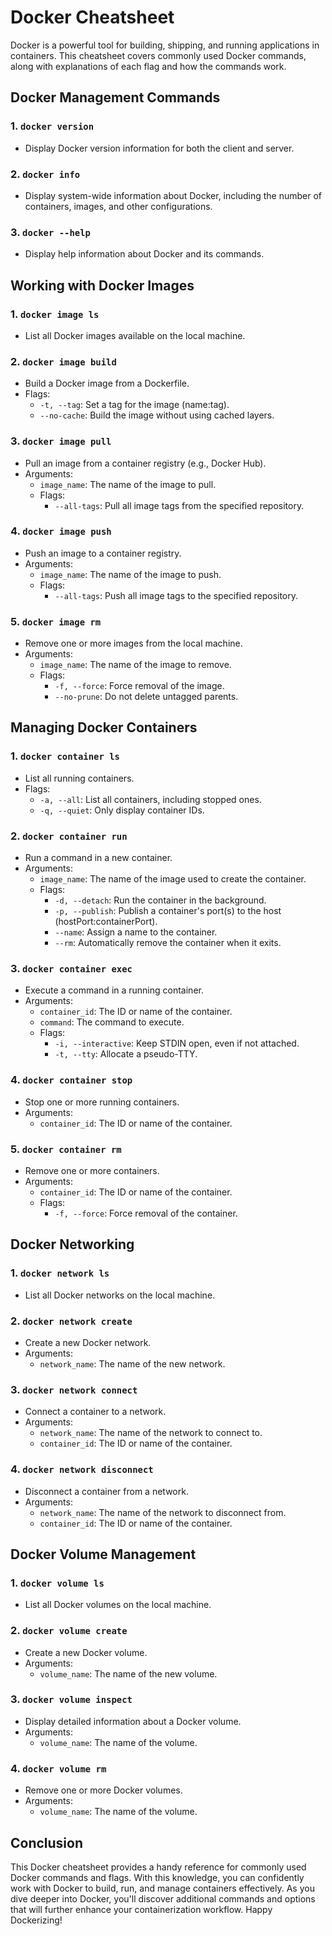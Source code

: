 # Docker Cheatsheet

Docker is a powerful tool for building, shipping, and running applications in containers. This cheatsheet covers commonly used Docker commands, along with explanations of each flag and how the commands work.

## Docker Management Commands

### 1. `docker version`

- Display Docker version information for both the client and server.

### 2. `docker info`

- Display system-wide information about Docker, including the number of containers, images, and other configurations.

### 3. `docker --help`

- Display help information about Docker and its commands.

## Working with Docker Images

### 1. `docker image ls`

- List all Docker images available on the local machine.

### 2. `docker image build`

- Build a Docker image from a Dockerfile.
- Flags:
  - `-t, --tag`: Set a tag for the image (name:tag).
  - `--no-cache`: Build the image without using cached layers.

### 3. `docker image pull`

- Pull an image from a container registry (e.g., Docker Hub).
- Arguments:
  - `image_name`: The name of the image to pull.
  - Flags:
    - `--all-tags`: Pull all image tags from the specified repository.

### 4. `docker image push`

- Push an image to a container registry.
- Arguments:
  - `image_name`: The name of the image to push.
  - Flags:
    - `--all-tags`: Push all image tags to the specified repository.

### 5. `docker image rm`

- Remove one or more images from the local machine.
- Arguments:
  - `image_name`: The name of the image to remove.
  - Flags:
    - `-f, --force`: Force removal of the image.
    - `--no-prune`: Do not delete untagged parents.

## Managing Docker Containers

### 1. `docker container ls`

- List all running containers.
- Flags:
  - `-a, --all`: List all containers, including stopped ones.
  - `-q, --quiet`: Only display container IDs.

### 2. `docker container run`

- Run a command in a new container.
- Arguments:
  - `image_name`: The name of the image used to create the container.
  - Flags:
    - `-d, --detach`: Run the container in the background.
    - `-p, --publish`: Publish a container's port(s) to the host (hostPort:containerPort).
    - `--name`: Assign a name to the container.
    - `--rm`: Automatically remove the container when it exits.

### 3. `docker container exec`

- Execute a command in a running container.
- Arguments:
  - `container_id`: The ID or name of the container.
  - `command`: The command to execute.
  - Flags:
    - `-i, --interactive`: Keep STDIN open, even if not attached.
    - `-t, --tty`: Allocate a pseudo-TTY.

### 4. `docker container stop`

- Stop one or more running containers.
- Arguments:
  - `container_id`: The ID or name of the container.

### 5. `docker container rm`

- Remove one or more containers.
- Arguments:
  - `container_id`: The ID or name of the container.
  - Flags:
    - `-f, --force`: Force removal of the container.

## Docker Networking

### 1. `docker network ls`

- List all Docker networks on the local machine.

### 2. `docker network create`

- Create a new Docker network.
- Arguments:
  - `network_name`: The name of the new network.

### 3. `docker network connect`

- Connect a container to a network.
- Arguments:
  - `network_name`: The name of the network to connect to.
  - `container_id`: The ID or name of the container.

### 4. `docker network disconnect`

- Disconnect a container from a network.
- Arguments:
  - `network_name`: The name of the network to disconnect from.
  - `container_id`: The ID or name of the container.

## Docker Volume Management

### 1. `docker volume ls`

- List all Docker volumes on the local machine.

### 2. `docker volume create`

- Create a new Docker volume.
- Arguments:
  - `volume_name`: The name of the new volume.

### 3. `docker volume inspect`

- Display detailed information about a Docker volume.
- Arguments:
  - `volume_name`: The name of the volume.

### 4. `docker volume rm`

- Remove one or more Docker volumes.
- Arguments:
  - `volume_name`: The name of the volume.

## Conclusion

This Docker cheatsheet provides a handy reference for commonly used Docker commands and flags. With this knowledge, you can confidently work with Docker to build, run, and manage containers effectively. As you dive deeper into Docker, you'll discover additional commands and options that will further enhance your containerization workflow. Happy Dockerizing!
